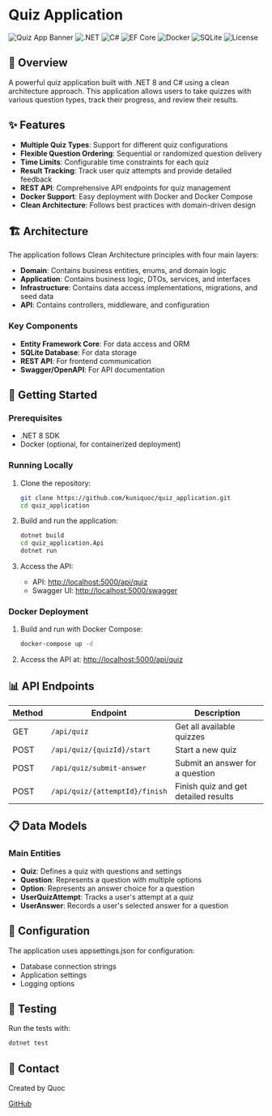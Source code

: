 # Quiz Application

![Quiz App Banner](https://img.shields.io/badge/Quiz%20Application-1.0.0-blue)
![.NET](https://img.shields.io/badge/.NET%208-512BD4?style=flat&logo=dotnet&logoColor=white)
![C#](https://img.shields.io/badge/C%23-239120?style=flat&logo=c-sharp&logoColor=white)
![EF Core](https://img.shields.io/badge/EF%20Core-purple?style=flat)
![Docker](https://img.shields.io/badge/Docker-2496ED?style=flat&logo=docker&logoColor=white)
![SQLite](https://img.shields.io/badge/SQLite-003B57?style=flat&logo=sqlite&logoColor=white)
![License](https://img.shields.io/badge/License-MIT-green.svg)

## 📝 Overview

A powerful quiz application built with .NET 8 and C# using a clean architecture approach. This application allows users to take quizzes with various question types, track their progress, and review their results.

## ✨ Features

- **Multiple Quiz Types**: Support for different quiz configurations
- **Flexible Question Ordering**: Sequential or randomized question delivery
- **Time Limits**: Configurable time constraints for each quiz
- **Result Tracking**: Track user quiz attempts and provide detailed feedback
- **REST API**: Comprehensive API endpoints for quiz management
- **Docker Support**: Easy deployment with Docker and Docker Compose
- **Clean Architecture**: Follows best practices with domain-driven design

## 🏗️ Architecture

The application follows Clean Architecture principles with four main layers:

- **Domain**: Contains business entities, enums, and domain logic
- **Application**: Contains business logic, DTOs, services, and interfaces
- **Infrastructure**: Contains data access implementations, migrations, and seed data
- **API**: Contains controllers, middleware, and configuration

### Key Components

- **Entity Framework Core**: For data access and ORM
- **SQLite Database**: For data storage
- **REST API**: For frontend communication
- **Swagger/OpenAPI**: For API documentation

## 🚀 Getting Started

### Prerequisites

- .NET 8 SDK
- Docker (optional, for containerized deployment)

### Running Locally

1. Clone the repository:

   ```bash
   git clone https://github.com/kuniquoc/quiz_application.git
   cd quiz_application
   ```

2. Build and run the application:

   ```bash
   dotnet build
   cd quiz_application.Api
   dotnet run
   ```

3. Access the API:
   - API: [http://localhost:5000/api/quiz](http://localhost:5000/api/quiz)
   - Swagger UI: [http://localhost:5000/swagger](http://localhost:5000/swagger)

### Docker Deployment

1. Build and run with Docker Compose:

   ```bash
   docker-compose up -d
   ```

2. Access the API at: [http://localhost:5000/api/quiz](http://localhost:5000/api/quiz)

## 📊 API Endpoints

| Method | Endpoint | Description |
|--------|----------|-------------|
| GET    | `/api/quiz` | Get all available quizzes |
| POST   | `/api/quiz/{quizId}/start` | Start a new quiz |
| POST   | `/api/quiz/submit-answer` | Submit an answer for a question |
| POST   | `/api/quiz/{attemptId}/finish` | Finish quiz and get detailed results |

## 📋 Data Models

### Main Entities

- **Quiz**: Defines a quiz with questions and settings
- **Question**: Represents a question with multiple options
- **Option**: Represents an answer choice for a question
- **UserQuizAttempt**: Tracks a user's attempt at a quiz
- **UserAnswer**: Records a user's selected answer for a question

## 🔧 Configuration

The application uses appsettings.json for configuration:

- Database connection strings
- Application settings
- Logging options

## 🧪 Testing

Run the tests with:

```bash
dotnet test
```

## 👤 Contact

Created by Quoc

[GitHub](https://github.com/kuniquoc)
